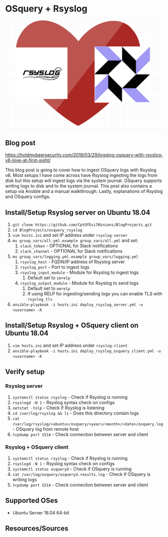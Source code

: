 # OSquery + Rsyslog

![heart](.img/heart.png)

## Blog post
https://holdmybeersecurity.com/2019/03/29/logging-osquery-with-rsyslog-v8-love-at-first-sight/

This blog post is going to cover how to ingest OSquery logs with Rsyslog v8. Most setups I have come across have Rsyslog ingesting the logs from disk but this setup will ingest logs via the system journal. OSquery supports writing logs to disk and to the system journal. This post also contains a setup via Ansible and a manual walkthrough. Lastly, explanations of Rsyslog and OSquery configs.

## Install/Setup Rsyslog server on Ubuntu 18.04
1. `git clone https://github.com/CptOfEvilMinions/BlogProjects.git`
1. `cd BlogProjects/osquery_rsyslog`
1. `vim hosts.ini` and set IP address under `rsyslog-server`
1. `mv group_vars/all.yml.example group_vars/all.yml` and set:
    1. `slack_token` - OPTIONAL for Slack notifications
    1. `slack_channel` - OPTIONAL for Slack notifications
1. `mv group_vars/logging.yml.example group_vars/logging.yml`
    1. `rsyslog_host` - FQDN/IP address of Rsyslog server
    1. `rsyslog_port` - Port to ingest logs
    1. `rsyslog_input_module` - Module for Rsyslog to ingest logs
        1. Default set to `imrelp`
    1. `rsyslog_output_module` - Module for Rsyslog to send logs
        1. Default set to `omrelp`
        1. If using RELP for ingesting/sending logs you can enable TLS with `rsyslog_tls`
1. `ansible-playbook -i hosts.ini deploy_rsyslog_server.yml -u <username> -K`

## Install/Setup Rsyslog + OSquery client on Ubuntu 18.04
1. `vim hosts.ini` and set IP address under `rsyslog-client`
1. `ansible-playbook -i hosts.ini deploy_rsyslog_osquery_client.yml -u <username> -K`


## Verify setup
### Rsyslog server
1. `systemctl status rsyslog` - Check if Rsyslog is running
1. `rsyslogd -N 1` - Rsyslog syntax check on configs
1. `netstat -tnlp` - Check if Rsyslog is listening
1. `cd /var/log/rsyslog && ls` - Does this directory contain logs
1. `cat /var/log/rsyslog/<ubuntu>/osquery/<year>/<month>/<date>/osquery.log` - OSquery log from remote host
1. `tcpdump port 1514` - Check connection between server and client

### Rsyslog + OSquery client
1. `systemctl status rsyslog` - Check if Rsyslog is running
1. `rsyslogd -N 1` - Rsyslog syntax check on configs
1. `systemctl status osqueryd` - Check if OSquery is running
1. `cat /var/log/osquery/osqueryd.results.log` - Check if OSquery is writing logs
1. `tcpdump port 1514` - Check connection between server and client


## Supported OSes
* Ubuntu Server 18.04 64-bit

## Resources/Sources
